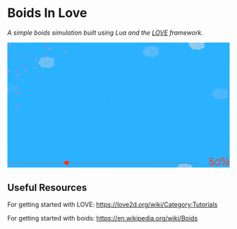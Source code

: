 # Boids In Love

*A simple boids simulation built using Lua and the [LOVE](https://love2d.org/) framework.*

![Boids In Love Gif](boidsInLove.gif)

## Useful Resources

For getting started with LOVE: https://love2d.org/wiki/Category:Tutorials

For getting started with boids: https://en.wikipedia.org/wiki/Boids

